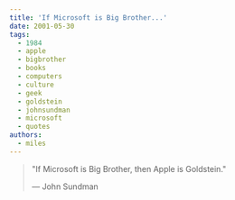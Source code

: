 ```yaml
---
title: 'If Microsoft is Big Brother...'
date: 2001-05-30
tags:
  - 1984
  - apple
  - bigbrother
  - books
  - computers
  - culture
  - geek
  - goldstein
  - johnsundman
  - microsoft
  - quotes
authors:
  - miles
---
```


> "If Microsoft is Big Brother, then Apple is Goldstein."
>
> — John Sundman
